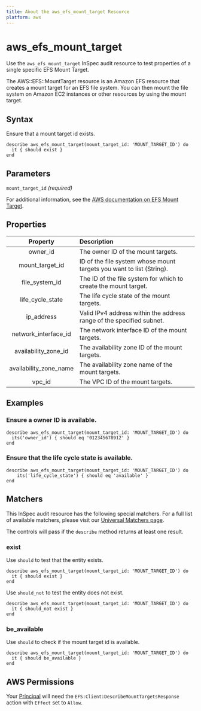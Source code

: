 ```yaml
---
title: About the aws_efs_mount_target Resource
platform: aws
---
```


# aws\_efs\_mount\_target

Use the `aws_efs_mount_target` InSpec audit resource to test properties of a single specific EFS Mount Target.

The AWS::EFS::MountTarget resource is an Amazon EFS resource that creates a mount target for an EFS file system. You can then mount the file system on Amazon EC2 instances or other resources by using the mount target.

## Syntax

Ensure that a mount target id exists.

    describe aws_efs_mount_target(mount_target_id: 'MOUNT_TARGET_ID') do
      it { should exist }
    end

## Parameters

`mount_target_id` _(required)_

For additional information, see the [AWS documentation on EFS Mount Target](https://docs.aws.amazon.com/AWSCloudFormation/latest/UserGuide/aws-resource-efs-mounttarget.html).

## Properties

| Property | Description |
| :---: | :--- |
| owner_id | The owner ID of the mount targets. |
| mount_target_id | ID of the file system whose mount targets you want to list (String). |
| file_system_id | The ID of the file system for which to create the mount target. |
| life_cycle_state | The life cycle state of the mount targets. |
| ip_address | Valid IPv4 address within the address range of the specified subnet. |
| network_interface_id | The network interface ID of the mount targets. |
| availability_zone_id | The availability zone ID of the mount targets. |
| availability_zone_name | The availability zone name of the mount targets. |
| vpc_id | The VPC ID of the mount targets. |

## Examples

### Ensure a owner ID is available.

    describe aws_efs_mount_target(mount_target_id: 'MOUNT_TARGET_ID') do
      its('owner_id') { should eq '012345678912' }
    end

### Ensure that the life cycle state is available.

    describe aws_efs_mount_target(mount_target_id: 'MOUNT_TARGET_ID') do
        its('life_cycle_state') { should eq 'available' }
    end

## Matchers

This InSpec audit resource has the following special matchers. For a full list of available matchers, please visit our [Universal Matchers page](https://www.inspec.io/docs/reference/matchers/).

The controls will pass if the `describe` method returns at least one result.

### exist

Use `should` to test that the entity exists.

    describe aws_efs_mount_target(mount_target_id: 'MOUNT_TARGET_ID') do
      it { should exist }
    end

Use `should_not` to test the entity does not exist.

    describe aws_efs_mount_target(mount_target_id: 'MOUNT_TARGET_ID') do
      it { should_not exist }
    end

### be_available

Use `should` to check if the mount target id is available.

    describe aws_efs_mount_target(mount_target_id: 'MOUNT_TARGET_ID') do
      it { should be_available }
    end

## AWS Permissions

Your [Principal](https://docs.aws.amazon.com/IAM/latest/UserGuide/intro-structure.html#intro-structure-principal) will need the `EFS:Client:DescribeMountTargetsResponse` action with `Effect` set to `Allow`.

